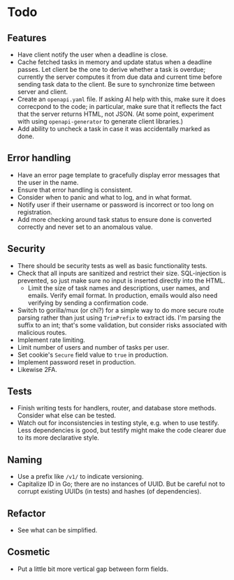 # Todo

## Features

- Have client notify the user when a deadline is close.
- Cache fetched tasks in memory and update status when a deadline passes. Let client be the one to derive whether a task is overdue; currently the server computes it from due data and current time before sending task data to the client. Be sure to synchronize time between server and client.
- Create an `openapi.yaml` file. If asking AI help with this, make sure it does correcpond to the code; in particular, make sure that it reflects the fact that the server returns HTML, not JSON. (At some point, experiment with using `openapi-generator` to generate client libraries.)
- Add ability to uncheck a task in case it was accidentally marked as done.

## Error handling

- Have an error page template to gracefully display error messages that the user in the name.
- Ensure that error handling is consistent.
- Consider when to panic and what to log, and in what format.
- Notify user if their username or password is incorrect or too long on registration.
- Add more checking around task status to ensure done is converted correctly and never set to an anomalous value.

## Security

- There should be security tests as well as basic functionality tests.
- Check that all inputs are sanitized and restrict their size. SQL-injection is prevented, so just make sure no input is inserted directly into the HTML.
  - Limit the size of task names and descriptions, user names, and emails. Verify email format. In production, emails would also need verifying by sending a confirmation code.
- Switch to gorilla/mux (or chi?) for a simple way to do more secure route parsing rather than just using `TrimPrefix` to extract ids. I'm parsing the suffix to an int; that's some validation, but consider risks associated with malicious routes.
- Implement rate limiting.
- Limit number of users and number of tasks per user.
- Set cookie's `Secure` field value to `true` in production.
- Implement password reset in production.
- Likewise 2FA.

## Tests

- Finish writing tests for handlers, router, and database store methods. Consider what else can be tested.
- Watch out for inconsistencies in testing style, e.g. when to use testify. Less dependencies is good, but testify might make the code clearer due to its more declarative style.

## Naming

- Use a prefix like `/v1/` to indicate versioning.
- Capitalize ID in Go; there are no instances of UUID. But be careful not to corrupt existing UUIDs (in tests) and hashes (of dependencies).

## Refactor

- See what can be simplified.

## Cosmetic

- Put a little bit more vertical gap between form fields.
